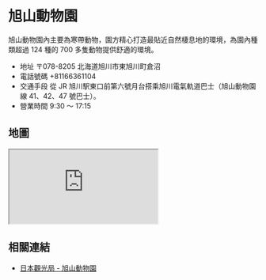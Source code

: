 # 旭山動物園

旭山動物園內主要為寒帶動物，園方精心打造最貼近自然棲息地的環境，為園內種類超過 124 種的 700 多隻動物提供舒適的環境。

- 地址 〒078-8205 北海道旭川市東旭川町倉沼
- 電話號碼 +81166361104
- 交通手段 從 JR 旭川駅東口前第六號月台搭乘旭川電氣軌道巴士（旭山動物園線 41、42、47 號巴士）。
- 營業時間 9:30 ～ 17:15

## 地圖

<iframe src="https://www.google.com/maps/embed?pb=!1m18!1m12!1m3!1d2881.2065610265536!2d142.47349896119044!3d43.76857084484157!2m3!1f0!2f0!3f0!3m2!1i1024!2i768!4f13.1!3m3!1m2!1s0x5f0ce0ccb5e023cb%3A0xc825dcbd1da853d3!2sAsahiyama%20Zoo!5e0!3m2!1sen!2stw!4v1690555504176!5m2!1sen!2stw" allowfullscreen="" loading="lazy" referrerpolicy="no-referrer-when-downgrade"></iframe>

## 相關連結

- [日本觀光局 - 旭山動物園](https://www.japan.travel/tw/spot/1891/)
